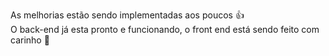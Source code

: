 As melhorias estão sendo implementadas aos poucos 👍\
O back-end já esta pronto e funcionando, o front end está sendo feito com carinho 🙂